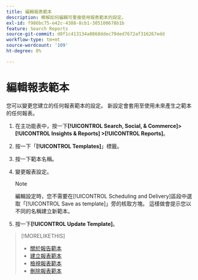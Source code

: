 ```yaml
---
title: 編輯報表範本
description: 瞭解如何編輯可重複使用報表範本的設定。
exl-id: f986bc75-e42c-4388-8cb1-305100678b1b
feature: Search Reports
source-git-commit: d0f1c413134a0868ddec79ded7672af316267edd
workflow-type: tm+mt
source-wordcount: '109'
ht-degree: 0%

---
```


# 編輯報表範本

您可以變更您建立的任何報表範本的設定。 新設定會套用至使用未來產生之範本的任何報表。

1. 在主功能表中，按一下&#x200B;**[!UICONTROL Search, Social, & Commerce]> [!UICONTROL Insights & Reports] >[!UICONTROL Reports]**。

1. 按一下「**[!UICONTROL Templates]**」標籤。

1. 按一下範本名稱。

1. 變更報表設定。

   >[!NOTE]
   >
   > 編輯設定時，您不需要在[!UICONTROL Scheduling and Delivery]區段中選取「[!UICONTROL Save as template]」旁的核取方塊。 這樣做會提示您以不同的名稱建立新範本。

1. 按一下&#x200B;**[!UICONTROL Update Template]**。

>[!MORELIKETHIS]
>
>* [關於報告範本](template-about.md)
>* [建立報表範本](template-create.md)
>* [檢視報表範本](template-view.md)
>* [刪除報表範本](template-delete.md)
